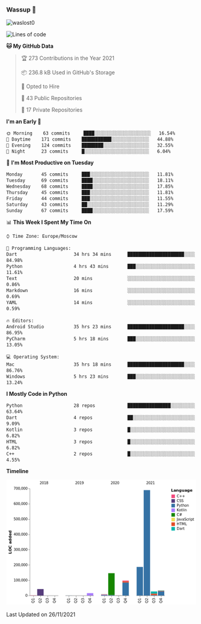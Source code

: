 ### Wassup 👋

<p align="left"> <img src="https://komarev.com/ghpvc/?username=waslost0" alt="waslost0" /></p>

<!--START_SECTION:waka-->
![Lines of code](https://img.shields.io/badge/From%20Hello%20World%20I%27ve%20Written-1.2%20million%20lines%20of%20code-blue)

**🐱 My GitHub Data** 

> 🏆 273 Contributions in the Year 2021
 > 
> 📦 236.8 kB Used in GitHub's Storage 
 > 
> 💼 Opted to Hire
 > 
> 📜 43 Public Repositories 
 > 
> 🔑 17 Private Repositories  
 > 
**I'm an Early 🐤** 

```text
🌞 Morning    63 commits     ████░░░░░░░░░░░░░░░░░░░░░   16.54% 
🌆 Daytime    171 commits    ███████████░░░░░░░░░░░░░░   44.88% 
🌃 Evening    124 commits    ████████░░░░░░░░░░░░░░░░░   32.55% 
🌙 Night      23 commits     █░░░░░░░░░░░░░░░░░░░░░░░░   6.04%

```
📅 **I'm Most Productive on Tuesday** 

```text
Monday       45 commits     ███░░░░░░░░░░░░░░░░░░░░░░   11.81% 
Tuesday      69 commits     ████░░░░░░░░░░░░░░░░░░░░░   18.11% 
Wednesday    68 commits     ████░░░░░░░░░░░░░░░░░░░░░   17.85% 
Thursday     45 commits     ███░░░░░░░░░░░░░░░░░░░░░░   11.81% 
Friday       44 commits     ███░░░░░░░░░░░░░░░░░░░░░░   11.55% 
Saturday     43 commits     ██░░░░░░░░░░░░░░░░░░░░░░░   11.29% 
Sunday       67 commits     ████░░░░░░░░░░░░░░░░░░░░░   17.59%

```


📊 **This Week I Spent My Time On** 

```text
⌚︎ Time Zone: Europe/Moscow

💬 Programming Languages: 
Dart                     34 hrs 34 mins      █████████████████████░░░░   84.98% 
Python                   4 hrs 43 mins       ███░░░░░░░░░░░░░░░░░░░░░░   11.61% 
Text                     20 mins             ░░░░░░░░░░░░░░░░░░░░░░░░░   0.86% 
Markdown                 16 mins             ░░░░░░░░░░░░░░░░░░░░░░░░░   0.69% 
YAML                     14 mins             ░░░░░░░░░░░░░░░░░░░░░░░░░   0.59%

🔥 Editors: 
Android Studio           35 hrs 23 mins      █████████████████████░░░░   86.95% 
PyCharm                  5 hrs 18 mins       ███░░░░░░░░░░░░░░░░░░░░░░   13.05%

💻 Operating System: 
Mac                      35 hrs 18 mins      █████████████████████░░░░   86.76% 
Windows                  5 hrs 23 mins       ███░░░░░░░░░░░░░░░░░░░░░░   13.24%

```

**I Mostly Code in Python** 

```text
Python                   28 repos            ████████████████░░░░░░░░░   63.64% 
Dart                     4 repos             ██░░░░░░░░░░░░░░░░░░░░░░░   9.09% 
Kotlin                   3 repos             █░░░░░░░░░░░░░░░░░░░░░░░░   6.82% 
HTML                     3 repos             █░░░░░░░░░░░░░░░░░░░░░░░░   6.82% 
C++                      2 repos             █░░░░░░░░░░░░░░░░░░░░░░░░   4.55%

```


**Timeline**

![Chart not found](https://raw.githubusercontent.com/waslost0/waslost0/master/charts/bar_graph.png) 


 Last Updated on 26/11/2021
<!--END_SECTION:waka-->

